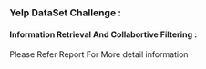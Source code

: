 ### Yelp DataSet Challenge : 

#### Information Retrieval And Collabortive Filtering : 

Please Refer Report For More detail information